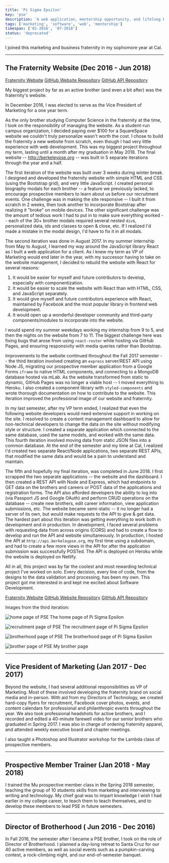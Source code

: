 ```yaml
---
title: 'Pi Sigma Epsilon'
key: 'pse'
description: 'A web application, mentorship opportunity, and lifelong brotherhood for my marketing & business fraternity.'
tags: ['marketing', 'software', 'web', 'mentorship']
timespan: ['01-2016', '07-2018']
status: 'deprecated'
---
```


I joined this marketing and business fraternity in my sophomore year at Cal.

---

## The Fraternity Website (Dec 2016 - Jun 2018)

[Fraternity Website](http://berkeleypse.org/)
[GitHub Website Repository](https://github.com/berkeleypse/website)
[GitHub API Repository](https://github.com/berkeleypse/api)

My biggest project by far as an active brother (and even a bit after) was the fraternity's website.

In December 2016, I was elected to serve as the Vice President of Marketing for a one year term.

As the only brother studying Computer Science in the fraternity at the time, I took on the responsibility of managing the website. As a student-run campus organization, I decided paying over $100 for a SquareSpace website we couldn't truly personalize wasn't worth the cost. I chose to build the fraternity a new website from scratch, even though I had very little experience with web development. This was my biggest project throughout my term, lasting until a month after my graduation in May 2018. The final website -- http://berkeleypse.org -- was built in 5 separate iterations through the year and a half.

The first iteration of the website was built over 3 weeks during winter break. I designed and developed the fraternity website with simple HTML and CSS (using the Bootstrap grid), and very little JavaScript. I created personal biography modals for each brother -- a feature we previously lacked, to encourage prospective members to learn about us before our recruitment events. One challenge was in making the site responsive -- I built it from scratch in 2 weeks, then took another to incorporate Bootstrap after realizing it "broke" on mobile devices. The other significant challenge was the amount of tedious work I had to put in to make sure everything worked -- each of the 30+ brother modals required several nested `div`s, personalized data, ids and classes to open & close, etc. If I realized I'd made a mistake in the modal design, I'd have to fix it in all modals.

The second iteration was done in August 2017. In my summer internship from May to August, I learned my way around the JavaScript library React as I built a web application for a client. As I knew my term as VP of Marketing would end later in the year, with my successor having to take on the website management, I decided to rebuild the website with React for several reasons:

1.  It would be easier for myself and future contributors to develop, especially with componentization.
2.  It would be easier to scale the website with React than with HTML, CSS, and JavaScript separately.
3.  It would give myself and future contributors experience with React, maintained by Facebook and the most popular library in frontend web development.
4.  It would open up a wonderful developer community and third-party components/modules to incorporate into the website.

I would spend my summer weekdays working my internship from 9 to 5, and then the nights on the website from 7 to 11. The biggest challenge here was fixing bugs that arose from using `react-router` while hosting via GitHub Pages, and ensuring responsivity with media queries rather than Bootstrap.

Improvements to the website continued throughout the Fall 2017 semester -- the third iteration involved creating an `express` server/REST API using Node JS, migrating our prospective member application from a Google Forms `iframe` to native HTML components, and connecting to a MongoDB database hosted via mLab. As the website transformed from static to dynamic, GitHub Pages was no longer a viable host -- I moved everything to Heroku. I also created a component library with `styled-components` and wrote thorough documentation on how to contribute to the website. This iteration improved the professional image of our website and fraternity.

In my last semester, after my VP term ended, I realized that even the following website developers would need extensive support in working on the site. I resolved to create a content management dashboard to allow for non-technical developers to change the data on the site without modifying style or structure. I created a separate application which connected to the same database, used the same models, and worked with the same data. This fourth iteration involved moving data from static JSON files into a common database. At the end of the semester and my time at Cal, I realized I'd created two separate React/Node applications, two separate REST APIs, that modified the same data and would be a pain to understand and maintain.

The fifth and hopefully my final iteration, was completed in June 2018. I first scrapped the two separate applications -- the website and the dashboard. I then created a REST API with Node and Express, which had endpoints to GET data on the brothers and careers or POST data of the applications and registration forms. The API also afforded developers the ability to log into (via Passport JS and Google OAuth) and perform CRUD operations on the database -- create new brothers, edit career information, view application submissions, etc. The website became semi-static -- it no longer had a server of its own, but would make requests to the API to give & get data. The hardest part about this iteration was getting everything to work both in development and in production. In development, I faced several problems with requesting data from across origins (CORS) and had to create a flow to develop and run the API and website simultaneously. In production, I hosted the API at `http://api.berkeleypse.org`, my first time using a subdomain, and had to create a few more views in the API for after the application submission was successfully POSTed. The API is deployed on Heroku while the website is deployed on Netlify.

All in all, this project was by far the coolest and most rewarding technical project I've worked on solo. Every decision, every line of code, from the designs to the data validation and processing, has been my own. This project got me interested in and kept me excited about Software Development.

[Fraternity Website](http://berkeleypse.org/)
[GitHub Website Repository](https://github.com/berkeleypse/website)
[GitHub API Repository](https://github.com/berkeleypse/api)

Images from the third iteration:

![home page of PSE](./home.png)
The home page of Pi Sigma Epsilon

![recruitment page of PSE](./recruitment.png)
The recruitment page of Pi Sigma Epsilon

![brotherhood page of PSE](./brotherhood.png)
The brotherhood page of Pi Sigma Epsilon

![brother page of PSE](./brother.png)
My brother page

---

## Vice President of Marketing (Jan 2017 - Dec 2017)

Beyond the website, I had several additional responsibilities as VP of Marketing. Most of these involved developing the fraternity brand on social media and in-person. With aid from my Directors of Technology, we created hard-copy flyers for recruitment, Facebook cover photos, events, and content calendars for professional and philanthropic events throughout the year. We also took professional headshots for active brothers, and I recorded and edited a 40-minute farewell video for our senior brothers who graduated in Spring 2017. I was also in charge of ordering fraternity apparel, and attended weekly executive board and chapter meetings.

I also taught a Photoshop and Illustrator workshop for the Lambda class of prospective members.

---

## Prospective Member Trainer (Jan 2018 - May 2018)

I trained the Mu prospective member class in the Spring 2018 semester, teaching the group of 10 students skills from marketing and interviewing to writing and technology. My chief goal was to impart knowledge I wish I had earlier in my college career, to teach them to teach themselves, and to develop these members to lead PSE in future semesters.

---

## Director of Brotherhood ( Jun 2016 - Dec 2016)

In Fall 2016, the semester after I became a PSE brother, I took on the role of Director of Brotherhood. I planned a day-long retreat to Santa Cruz for our 40 active members, as well as social events such as a pumpkin-carving contest, a rock-climbing night, and our end-of-semester banquet.
